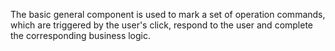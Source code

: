 The basic general component is used to mark a set of operation commands, which are triggered by the user's click, respond to the user and complete the corresponding business logic.
